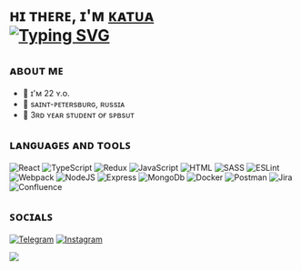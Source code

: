 <!-- ### Hi there 👋 -->

<h1 align="left">ʜɪ ᴛʜᴇʀᴇ, ɪ'ᴍ <a background="#FF8BC8" href="https://vk.com/flogea" target="_blank">ᴋᴀᴛᴜᴀ</a> <br>
<a href="https://git.io/typing-svg"><img src="https://readme-typing-svg.herokuapp.com?font=Ubuntu&pause=1000&color=9C89E9&vCenter=true&width=435&lines=%CA%99%E1%B4%87%C9%A2%C9%A2%C9%AA%C9%B4%E1%B4%87%CA%80+%D2%93%CA%80%E1%B4%8F%C9%B4%E1%B4%9B-%E1%B4%87%C9%B4%E1%B4%85+%E1%B4%A1%E1%B4%87%CA%99+%E1%B4%85%E1%B4%87%E1%B4%A0%E1%B4%87%CA%9F%E1%B4%8F%E1%B4%98%E1%B4%87%CA%80" alt="Typing SVG" /></a></h1>
<!-- <h3 align="center">Computer science student, IT news writer from Russia 🇷🇺</h3> -->

<h2>ᴀʙᴏᴜᴛ ᴍᴇ</h2>
<ul>
  <li>💜 ɪ'ᴍ 22 ʏ.ᴏ.</li>
  <li>💜 sᴀɪɴᴛ-ᴘᴇᴛᴇʀsʙᴜʀɢ, ʀᴜssɪᴀ</li>
  <li>💜 3ʀᴅ ʏᴇᴀʀ sᴛᴜᴅᴇɴᴛ ᴏғ sᴘʙsᴜᴛ</li>
</ul>

<!-- ## Languages and Tools: -->
<h2>ʟᴀɴɢᴜᴀɢᴇꜱ ᴀɴᴅ ᴛᴏᴏʟꜱ </h2>

![React](https://img.shields.io/badge/-React-090909?style=for-the-badge&logo=react&logoColor=61DAFB)
![TypeScript](https://img.shields.io/badge/-TypeScript-090909?style=for-the-badge&logo=TypeScript&logoColor=2D79C7)
![Redux](https://img.shields.io/badge/-Redux-090909?style=for-the-badge&logo=redux&logoColor=764ABC)
![JavaScript](https://img.shields.io/badge/-JavaScript-090909?style=for-the-badge&logo=JavaScript&logoColor=F7DF1E)
![HTML](https://img.shields.io/badge/-HTML5-090909?style=for-the-badge&logo=html5&logoColor=E34F26)
![SASS](https://img.shields.io/badge/-SASS-090909?style=for-the-badge&logo=SASS&logoColor=CC6699)
![ESLint](https://img.shields.io/badge/ESLint-090909?style=for-the-badge&logo=eslint&logoColor=4B3263)
![Webpack](https://img.shields.io/badge/webpack-090909?style=for-the-badge&logo=webpack&logoColor=238DD6F9)
![NodeJS](https://img.shields.io/badge/-NodeJS-090909?style=for-the-badge&logo=Node.JS&logoColor=339933)
![Express](https://img.shields.io/badge/-Express-090909?style=for-the-badge&logo=Express&logoColor=339933)
![MongoDb](https://img.shields.io/badge/-MongoDb-090909?style=for-the-badge&logo=MongoDb&logoColor=47A248)
![Docker](https://img.shields.io/badge/docker-090909?style=for-the-badge&logo=docker&logoColor=230db7ed)
![Postman](https://img.shields.io/badge/Postman-090909?style=for-the-badge&logo=postman&logoColor=FF6C37)
![Jira](https://img.shields.io/badge/jira-090909?style=for-the-badge&logo=jira&logoColor=0A0FFF)
![Confluence](https://img.shields.io/badge/confluence-090909?style=for-the-badge&logo=confluence&logoColor=172BF4)

<!-- ## Socials: -->

<h2>ꜱᴏᴄɪᴀʟꜱ</h2>

[![Telegram](https://img.shields.io/badge/-Telegram-090909?style=for-the-badge&logo=telegram&logoColor=27A0D9)](https://t.me/fuckatu)
[![Instagram](https://img.shields.io/badge/-Instagram-090909?style=for-the-badge&logo=instagram&logoColor=FF239EFF)](https://www.instagram.com/fvckate)


![](https://komarev.com/ghpvc/?username=flogea&color=9C89E9&label=DETECTED👁️&style=for-the-badge)
